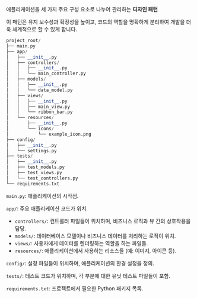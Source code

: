 애플리케이션을 세 가지 주요 구성 요소로 나누어 관리하는 **디자인 패턴**

이 패턴은 유지 보수성과 확장성을 높이고, 코드의 역할을 명확하게 분리하여 개발을 더욱 체계적으로 할 수 있게 합니다.

```python
project_root/
├── main.py
├── app/
│   ├── __init__.py
│   ├── controllers/
│   │   ├── __init__.py
│   │   └── main_controller.py
│   ├── models/
│   │   ├── __init__.py
│   │   └── data_model.py
│   ├── views/
│   │   ├── __init__.py
│   │   ├── main_view.py
│   │   └── ribbon_bar.py
│   └── resources/
│       ├── __init__.py
│       └── icons/
│           └── example_icon.png
├── config/
│   ├── __init__.py
│   └── settings.py
├── tests/
│   ├── __init__.py
│   ├── test_models.py
│   ├── test_views.py
│   └── test_controllers.py
└── requirements.txt
```

`main.py`: 애플리케이션의 시작점.

`app/`: 주요 애플리케이션 코드가 위치.

- `controllers/`: 컨트롤러 파일들이 위치하며, 비즈니스 로직과 뷰 간의 상호작용을 담당.
- `models/`: 데이터베이스 모델이나 비즈니스 데이터를 처리하는 로직이 위치.
- `views/`: 사용자에게 데이터를 렌더링하는 역할을 하는 파일들.
- `resources/`: 애플리케이션에서 사용하는 리소스들 (예: 이미지, 아이콘 등).

`config/`: 설정 파일들이 위치하며, 애플리케이션의 환경 설정을 정의.

`tests/`: 테스트 코드가 위치하며, 각 부분에 대한 유닛 테스트 파일들이 포함.

`requirements.txt`: 프로젝트에서 필요한 Python 패키지 목록.